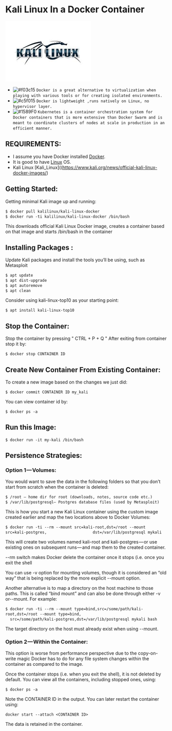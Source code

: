 # Kali Linux In a Docker Container

![](pictures/kali_logo.jpeg)



- ![#f03c15](https://placehold.it/15/f03c15/000000?text=+) `Docker is a great alternative to virtualization when playing with various tools or for creating isolated environments.`
- ![#c5f015](https://placehold.it/15/c5f015/000000?text=+) `Docker is lightweight ,runs natively on Linux, no hypervisor layer.`
- ![#1589F0](https://placehold.it/15/1589F0/000000?text=+) `Kubernetes is a container orchestration system for Docker containers that is more extensive than Docker Swarm and is meant to coordinate clusters of nodes at scale in production in an efficient manner.`

## REQUIREMENTS:


- I assume you have Docker installed [Docker](https://www.docker.com/community-edition).
- It is good to have [Linux](https://www.linux.org/) OS.
- Kali Linux [Kali_Linux]((https://www.kali.org/news/official-kali-linux-docker-images/)

## Getting Started:

Getting minimal Kali image up and running:

```
$ docker pull kalilinux/kali-linux-docker
$ docker run -ti kalilinux/kali-linux-docker /bin/bash
```
This downloads official Kali Linux Docker image, creates a container based on that image and starts /bin/bash in the container

## Installing Packages :
Update Kali packages and install the tools you’ll be using, such as Metasploit
```
$ apt update
$ apt dist-upgrade
$ apt autoremove
$ apt clean
```
Consider using kali-linux-top10 as your starting point:
```
$ apt install kali-linux-top10
```
## Stop the Container:

Stop the container by pressing " CTRL + P + Q "
After exiting from container stop it by:
```
$ docker stop CONTAINER ID
```
## Create New Container From Existing Container:
To create a new image based on the changes we just did:
```
$ docker commit CONTAINER ID my_kali
```
You can view container id by:
```
$ docker ps -a
```
## Run this Image:
```
$ docker run -it my-kali /bin/bash
```
## Persistence Strategies:
### Option 1 — Volumes:
You would want to save the data in the following folders so that you don’t start from scratch when the container is deleted:
```
$ /root — home dir for root (downloads, notes, source code etc.)
$ /var/lib/postgresql— Postgres database files (used by Metasploit)
```
This is how you start a new Kali Linux container using the custom image created earlier and map the two locations above to Docker Volumes:
```
$ docker run -ti --rm --mount src=kali-root,dst=/root --mount src=kali-postgres,                    dst=/var/lib/postgresql mykali
```
This will create two volumes named kali-root and kali-postgres — or use existing ones on subsequent runs — and map them to the created container.

--rm switch makes Docker delete the container once it stops (i.e. once you exit the shell

You can use -v option for mounting volumes, though it is considered an “old way” that is being replaced by the more explicit --mount option.

Another alternative is to map a directory on the host machine to those paths. This is called “bind mount” and can also be done through either -v or--mount. For example:
```
$ docker run -ti --rm --mount type=bind,src=/some/path/kali-root,dst=/root --mount type=bind,   
  src=/some/path/kali-postgres,dst=/var/lib/postgresql mykali bash
```
The target directory on the host must already exist when using --mount.

### Option 2 — Within the Container:
This option is worse from performance perspective due to the copy-on-write magic Docker has to do for any file system changes within the container as compared to the image.

Once the container stops (i.e. when you exit the shell), it is not deleted by default. You can view all the containers, including stopped ones, using:

```
$ docker ps -a
```
Note the CONTAINER ID in the output. You can later restart the container using:
```
docker start --attach <CONTAINER ID>
```
The data is retained in the container.  